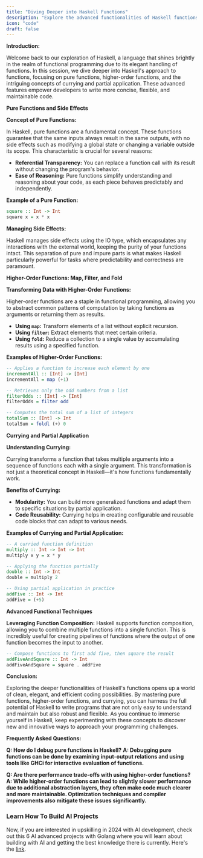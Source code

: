 ```yaml
---
title: "Diving Deeper into Haskell Functions"
description: "Explore the advanced functionalities of Haskell functions including pure functions, higher-order functions like map, filter, and fold, and the concepts of currying and partial application."
icon: "code"
draft: false
---
```


**Introduction:**

Welcome back to our exploration of Haskell, a language that shines brightly in the realm of functional programming due to its elegant handling of functions. In this session, we dive deeper into Haskell's approach to functions, focusing on pure functions, higher-order functions, and the intriguing concepts of currying and partial application. These advanced features empower developers to write more concise, flexible, and maintainable code.

**Pure Functions and Side Effects**

**Concept of Pure Functions:**

In Haskell, pure functions are a fundamental concept. These functions guarantee that the same inputs always result in the same outputs, with no side effects such as modifying a global state or changing a variable outside its scope. This characteristic is crucial for several reasons:

- **Referential Transparency:** You can replace a function call with its result without changing the program's behavior.
- **Ease of Reasoning:** Pure functions simplify understanding and reasoning about your code, as each piece behaves predictably and independently.

**Example of a Pure Function:**

```haskell
square :: Int -> Int
square x = x * x
```

**Managing Side Effects:**

Haskell manages side effects using the IO type, which encapsulates any interactions with the external world, keeping the purity of your functions intact. This separation of pure and impure parts is what makes Haskell particularly powerful for tasks where predictability and correctness are paramount.

**Higher-Order Functions: Map, Filter, and Fold**

**Transforming Data with Higher-Order Functions:**

Higher-order functions are a staple in functional programming, allowing you to abstract common patterns of computation by taking functions as arguments or returning them as results.

- **Using `map`:** Transform elements of a list without explicit recursion.
- **Using `filter`:** Extract elements that meet certain criteria.
- **Using `fold`:** Reduce a collection to a single value by accumulating results using a specified function.

**Examples of Higher-Order Functions:**

```haskell
-- Applies a function to increase each element by one
incrementAll :: [Int] -> [Int]
incrementAll = map (+1)

-- Retrieves only the odd numbers from a list
filterOdds :: [Int] -> [Int]
filterOdds = filter odd

-- Computes the total sum of a list of integers
totalSum :: [Int] -> Int
totalSum = foldl (+) 0
```

**Currying and Partial Application**

**Understanding Currying:**

Currying transforms a function that takes multiple arguments into a sequence of functions each with a single argument. This transformation is not just a theoretical concept in Haskell—it's how functions fundamentally work.

**Benefits of Currying:**

- **Modularity:** You can build more generalized functions and adapt them to specific situations by partial application.
- **Code Reusability:** Currying helps in creating configurable and reusable code blocks that can adapt to various needs.

**Examples of Currying and Partial Application:**

```haskell
-- A curried function definition
multiply :: Int -> Int -> Int
multiply x y = x * y

-- Applying the function partially
double :: Int -> Int
double = multiply 2

-- Using partial application in practice
addFive :: Int -> Int
addFive = (+5)
```

**Advanced Functional Techniques**

**Leveraging Function Composition:**
Haskell supports function composition, allowing you to combine multiple functions into a single function. This is incredibly useful for creating pipelines of functions where the output of one function becomes the input to another.

```haskell
-- Compose functions to first add five, then square the result
addFiveAndSquare :: Int -> Int
addFiveAndSquare = square . addFive
```

**Conclusion:**

Exploring the deeper functionalities of Haskell's functions opens up a world of clean, elegant, and efficient coding possibilities. By mastering pure functions, higher-order functions, and currying, you can harness the full potential of Haskell to write programs that are not only easy to understand and maintain but also robust and flexible. As you continue to immerse yourself in Haskell, keep experimenting with these concepts to discover new and innovative ways to approach your programming challenges.

**Frequently Asked Questions:**

**Q: How do I debug pure functions in Haskell?**
**A: Debugging pure functions can be done by examining input-output relations and using tools like GHCi for interactive evaluation of functions.**

**Q: Are there performance trade-offs with using higher-order functions?**
**A: While higher-order functions can lead to slightly slower performance due to additional abstraction layers, they often make code much clearer and more maintainable. Optimization techniques and compiler improvements also mitigate these issues significantly.**

### Learn How To Build AI Projects

Now, if you are interested in upskilling in 2024 with AI development, check out this 6 AI advanced projects with Golang where you will learn about building with AI and getting the best knowledge there is currently. Here's the [link](https://akhilsharmatech.gumroad.com/l/zgxqq).
